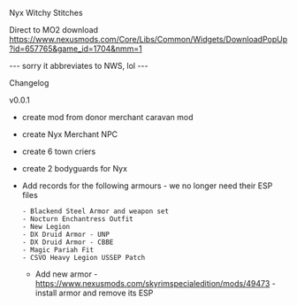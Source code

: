 Nyx Witchy Stitches 

Direct to MO2 download https://www.nexusmods.com/Core/Libs/Common/Widgets/DownloadPopUp?id=657765&game_id=1704&nmm=1

--- sorry it abbreviates to NWS, lol ---

Changelog

v0.0.1
- create mod from donor merchant caravan mod
- create Nyx Merchant NPC
- create 6 town criers
- create 2 bodyguards for Nyx
- Add records for the following armours - we no longer need their ESP files

      - Blackend Steel Armor and weapon set
      - Nocturn Enchantress Outfit
      - New Legion
      - DX Druid Armor - UNP
      - DX Druid Armor - CBBE
      - Magic Pariah Fit
      - CSVO Heavy Legion USSEP Patch
  - Add new armor - https://www.nexusmods.com/skyrimspecialedition/mods/49473
        - install armor and remove its ESP
